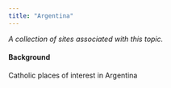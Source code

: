```yaml
---
title: "Argentina"
---
```



*A collection of sites associated with this topic.*

#### Background

Catholic places of interest in Argentina


